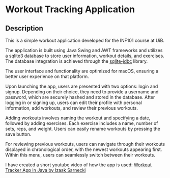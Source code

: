 # Workout Tracking Application

## Description
This is a simple workout application developed for the INF101 course at UiB.

The application is built using Java Swing and AWT frameworks and utilizes a sqlite3 database to store user information, workout details, and exercises. The database integration is achieved through the [sqlite-jdbc](https://github.com/xerial/sqlite-jdbc) library.

The user interface and functionality are optimized for macOS, ensuring a better user experience on that platform.

Upon launching the app, users are presented with two options: login and signup. Depending on their choice, they need to provide a username and password, which are securely hashed and stored in the database. After logging in or signing up, users can edit their profile with personal information, add workouts, and review their previous workouts.

Adding workouts involves naming the workout and specifying a date, followed by adding exercises. Each exercise includes a name, number of sets, reps, and weight. Users can easily rename workouts by pressing the save button.

For reviewing previous workouts, users can navigate through their workouts displayed in chronological order, with the newest workouts appearing first. Within this menu, users can seamlessly switch between their workouts.

I have created a short youtube video of how the app is used: [Workout Tracker App in Java by Izaak Sarnecki](https://www.youtube.com/watch?v=jAydtTNlrPQ)